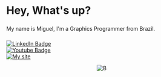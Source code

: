 
<h1 align="left">Hey, What's up?</h1>

###

<p align="left">My name is Miguel, I'm a Graphics Programmer from Brazil.</p>

###


###

<div align="left">
<div id="badges">
  <a href="https://www.linkedin.com/in/joaovmiguel/"  target="_blank">
    <img src="https://img.shields.io/badge/LinkedIn-blue?style=for-the-badge&logo=linkedin&logoColor=white" alt="LinkedIn Badge"/>
  </a>
      <br>
  <a href="your-youtube-URL"  target="_blank">
    <img src="https://img.shields.io/badge/YouTube-red?style=for-the-badge&logo=youtube&logoColor=white" alt="Youtube Badge"/>
  </a>
      <br>
  <a href="https://crausmiguel.github.io/"  target="_blank">
    <img src="https://img.shields.io/badge/Portifolio-darkred?style=for-the-badge&logo=aparat&logoColor=white" alt="My site"/>
  </a>
</div>


</div>

<div align="center">
  
![B](https://github.com/user-attachments/assets/9f1406bb-d9b4-4332-aa47-8b7778cd4850)

</div>
